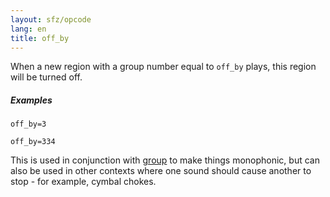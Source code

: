 ```yaml
---
layout: sfz/opcode
lang: en
title: off_by
---
```

When a new region with a group number equal to `off_by` plays,
this region will be turned off.

##### Examples

```
off_by=3

off_by=334
```

This is used in conjunction with [group](/opcodes/group) to make things
monophonic, but can also be used in other contexts where one sound should cause
another to stop - for example, cymbal chokes.
